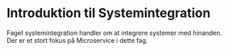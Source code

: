 # Introduktion til Systemintegration
Faget systemintegration handler om at integrere systemer med hinanden. Der er et stort fokus på Microservice i dette fag.
